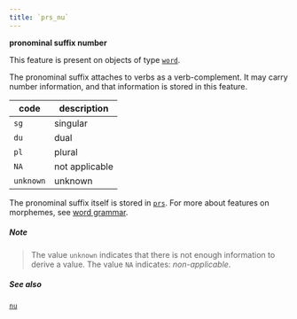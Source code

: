 ```yaml
---
title: `prs_nu`
---
```


**pronominal suffix number**

This feature is present on objects of type
[`word`](otype.md).

The pronominal suffix attaches to verbs as a verb-complement.
It may carry number information, and that information is stored in this feature.

code|description
---|---
`sg`     |singular
`du`     |dual
`pl`     |plural
`NA`     |not applicable
`unknown`|unknown

The pronominal suffix itself is stored in [`prs`](prs.md).
For more about features on morphemes, see [word grammar](../wordgrammar.md).

##### Note
> The value `unknown` indicates that there is not enough information to derive a value.
The value `NA` indicates: *non-applicable*.

##### See also

[`nu`](nu.md)
